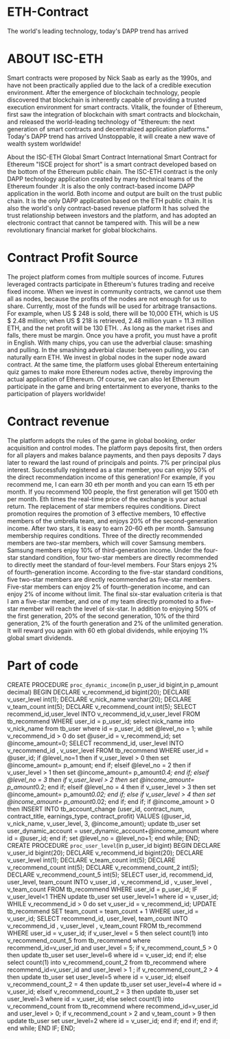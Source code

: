 # ETH-Contract

The world's leading technology, today's DAPP trend has arrived

# ABOUT ISC-ETH

Smart contracts were proposed by Nick Saab as early as the 1990s, and have not been practically applied due to the lack of a credible execution environment. After the emergence of blockchain technology, people discovered that blockchain is inherently capable of providing a trusted execution environment for smart contracts. Vitalik, the founder of Ethereum, first saw the integration of blockchain with smart contracts and blockchain, and released the world-leading technology of "Ethereum: the next generation of smart contracts and decentralized application platforms." Today's DAPP trend has arrived Unstoppable, it will create a new wave of wealth system worldwide!

About the ISC-ETH Global Smart Contract International Smart Contract for Ethereum "ISCE project for short" is a smart contract developed based on the bottom of the Ethereum public chain. The ISC-ETH contract is the only DAPP technology application created by many technical teams of the Ethereum founder .It is also the only contract-based income DAPP application in the world. Both income and output are built on the trust public chain. It is the only DAPP application based on the ETH public chain. It is also the world's only contract-based revenue platform It has solved the trust relationship between investors and the platform, and has adopted an electronic contract that cannot be tampered with. This will be a new revolutionary financial market for global blockchains.

# Contract Profit Source

The project platform comes from multiple sources of income. Futures leveraged contracts participate in Ethereum's futures trading and receive fixed income. When we invest in community contracts, we cannot use them all as nodes, because the profits of the nodes are not enough for us to share. Currently, most of the funds will be used for arbitrage transactions. For example, when US $ 248 is sold, there will be 10,000 ETH, which is US $ 2.48 million; when US $ 218 is retrieved, 2.48 million yuan = 11.3 million ETH, and the net profit will be 130 ETH. . As long as the market rises and falls, there must be margin. Once you have a profit, you must have a profit in English. With many chips, you can use the adverbial clause: smashing and pulling. In the smashing adverbial clause: between pulling, you can naturally earn ETH. We invest in global nodes in the super node award contract. At the same time, the platform uses global Ethereum entertaining quiz games to make more Ethereum nodes active, thereby improving the actual application of Ethereum. Of course, we can also let Ethereum participate in the game and bring entertainment to everyone, thanks to the participation of players worldwide!

# Contract revenue

The platform adopts the rules of the game in global booking, order acquisition and control modes. The platform pays deposits first, then orders for all players and makes balance payments, and then pays deposits 7 days later to reward the last round of principals and points. 7% per principal plus interest. Successfully registered as a star member, you can enjoy 50% of the direct recommendation income of this generation! For example, if you recommend me, I can earn 30 eth per month and you can earn 15 eth per month. If you recommend 100 people, the first generation will get 1500 eth per month. Eth times the real-time price of the exchange is your actual return. The replacement of star members requires conditions. Direct promotion requires the promotion of 3 effective members, 10 effective members of the umbrella team, and enjoys 20% of the second-generation income. After two stars, it is easy to earn 20-60 eth per month. Samsung membership requires conditions. Three of the directly recommended members are two-star members, which will cover Samsung members. Samsung members enjoy 10% of third-generation income. Under the four-star standard condition, four two-star members are directly recommended to directly meet the standard of four-level members. Four Stars enjoys 2% of fourth-generation income. According to the five-star standard conditions, five two-star members are directly recommended as five-star members. Five-star members can enjoy 2% of fourth-generation income, and can enjoy 2% of income without limit. The final six-star evaluation criteria is that I am a five-star member, and one of my team directly promoted to a five-star member will reach the level of six-star. In addition to enjoying 50% of the first generation, 20% of the second generation, 10% of the third generation, 2% of the fourth generation and 2% of the unlimited generation. It will reward you again with 60 eth global dividends, while enjoying 1% global smart dividends.

# Part of code

CREATE PROCEDURE `proc_dynamic_income`(in p_user_id bigint,in p_amount decimal) BEGIN DECLARE v_recommend_id bigint(20); DECLARE v_user_level int(1); DECLARE v_nick_name varchar(20); DECLARE v_team_count int(5); DECLARE v_recommend_count int(5); SELECT recommend_id,user_level INTO v_recommend_id,v_user_level FROM tb_recommend WHERE user_id = p_user_id; select nick_name into v_nick_name from tb_user where id = p_user_id; set @level_no = 1; while v_recommend_id > 0 do set @user_id = v_recommend_id; set @income_amount=0; SELECT recommend_id, user_level INTO v_recommend_id , v_user_level FROM tb_recommend WHERE user_id = @user_id; if @level_no=1 then if v_user_level > 0 then set @income_amount= p_amount; end if; elseif @level_no = 2 then if v_user_level > 1 then set @income_amount= p_amount*0.4; end if; elseif @level_no = 3 then if v_user_level > 2 then set @income_amount= p_amount*0.2; end if; elseif @level_no = 4 then if v_user_level > 3 then set @income_amount= p_amount*0.02; end if; else if v_user_level > 4 then set @income_amount= p_amount*0.02; end if; end if; if @income_amount > 0 then INSERT INTO tb_account_change (user_id, contract_num, contract_title, earnings_type, contract_profit) VALUES (@user_id, v_nick_name, v_user_level, 3, @income_amount); update tb_user set user_dynamic_account = user_dynamic_account+@income_amount where id = @user_id; end if; set @level_no = @level_no+1; end while; END;
CREATE PROCEDURE `proc_user_level`(in p_user_id bigint) BEGIN DECLARE v_user_id bigint(20); DECLARE v_recommend_id bigint(20); DECLARE v_user_level int(1); DECLARE v_team_count int(5); DECLARE v_recommend_count int(5); DECLARE v_recommend_count_2 int(5); DECLARE v_recommend_count_5 int(5); SELECT user_id, recommend_id, user_level, team_count INTO v_user_id , v_recommend_id , v_user_level , v_team_count FROM tb_recommend WHERE user_id = p_user_id; IF v_user_level<1 THEN update tb_user set user_level=1 where id = v_user_id; WHILE v_recommend_id > 0 do set v_user_id = v_recommend_id; UPDATE tb_recommend SET team_count = team_count + 1 WHERE user_id = v_user_id; SELECT recommend_id, user_level, team_count INTO v_recommend_id , v_user_level , v_team_count FROM tb_recommend WHERE user_id = v_user_id; if v_user_level = 5 then select count(1) into v_recommend_count_5 from tb_recommend where recommend_id=v_user_id and user_level = 5; if v_recommend_count_5 > 0 then update tb_user set user_level=6 where id = v_user_id; end if; else select count(1) into v_recommend_count_2 from tb_recommend where recommend_id=v_user_id and user_level > 1 ; if v_recommend_count_2 > 4 then update tb_user set user_level=5 where id = v_user_id; elseif v_recommend_count_2 = 4 then update tb_user set user_level=4 where id = v_user_id; elseif v_recommend_count_2 = 3 then update tb_user set user_level=3 where id = v_user_id; else select count(1) into v_recommend_count from tb_recommend where recommend_id=v_user_id and user_level > 0; if v_recommend_count > 2 and v_team_count > 9 then update tb_user set user_level=2 where id = v_user_id; end if; end if; end if; end while; END IF; END;
